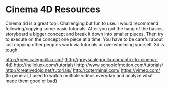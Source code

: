 # Cinema 4D Resources

Cinema 4d is a great tool. Challenging but fun to use. I would recommend following/copying some basic tutorials. After you got the hang of the basics, storyboard a bigger concept and break it down into smaller pieces. Then try to execute on the concept one piece at a time. You have to be careful about just copying other peoples work via tutorials or overwhelming yourself. 3d is tough.

http://greyscalegorilla.com/ (http://greyscalegorilla.com/intro-to-cinema-4d)
http://helloluxx.com/tutorials/
http://www.schoolofmotion.com/tutorials/
http://creativedojo.net/tutorials/
http://cgterminal.com/
https://vimeo.com/ (In general, I used to watch multiple videos everyday and analyze what made them good or bad)
